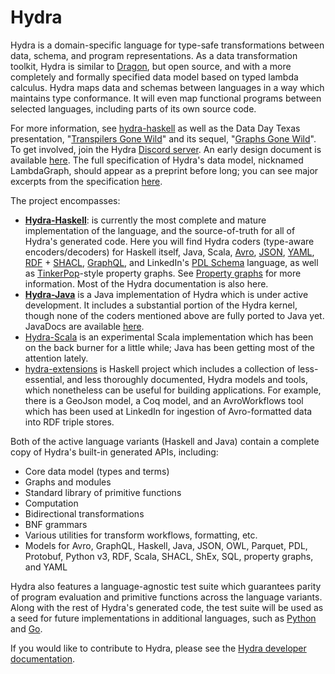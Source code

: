 # Hydra

Hydra is a domain-specific language for type-safe transformations between data, schema, and program representations.
As a data transformation toolkit, Hydra is similar to [Dragon](https://eng.uber.com/dragon-schema-integration-at-uber-scale),
but open source, and with a more completely and formally specified data model based on typed lambda calculus.
Hydra maps data and schemas between languages in a way which maintains type conformance.
It will even map functional programs between selected languages, including parts of its own source code.

For more information, see [hydra-haskell](https://github.com/CategoricalData/hydra/tree/main/hydra-haskell)
as well as the Data Day Texas presentation, "[Transpilers Gone Wild](https://www.slideshare.net/joshsh/transpilers-gone-wild-introducing-hydra)"
and its sequel, "[Graphs Gone Wild](https://docs.google.com/presentation/d/1PF0K3KtopV0tMVa0sGBW2hDA7nw-cSwQm6h1AED1VSA)".
To get involved, join the Hydra [Discord server](https://discord.gg/3uq8WpFqbG).
An early design document is available [here](https://bit.ly/hydra-design-doc).
The full specification of Hydra's data model, nicknamed LambdaGraph, should appear as a preprint before long;
you can see major excerpts from the specification [here](https://docs.google.com/presentation/d/1PF0K3KtopV0tMVa0sGBW2hDA7nw-cSwQm6h1AED1VSA).

The project encompasses:
* **[Hydra-Haskell](https://github.com/CategoricalData/hydra/tree/main/hydra-haskell)**: is currently the most complete and mature implementation of the language, and the source-of-truth for all of Hydra's generated code.
Here you will find Hydra coders (type-aware encoders/decoders) for Haskell itself, Java, Scala,
[Avro](https://avro.apache.org), [JSON](https://json.org), [YAML](https://en.wikipedia.org/wiki/YAML),
[RDF](https://www.w3.org/RDF) + [SHACL](https://www.w3.org/TR/shacl), [GraphQL](https://graphql.org/),
and LinkedIn's [PDL Schema](https://linkedin.github.io/rest.li/pdl_schema) language, as well as [TinkerPop](https://tinkerpop.apache.org)-style property graphs. See [Property graphs](https://github.com/CategoricalData/hydra/wiki/Property-graphs) for more information. Most of the Hydra documentation is also here.
* **[Hydra-Java](https://github.com/CategoricalData/hydra/tree/main/hydra-java)** is a Java implementation of Hydra which is under active development.
It includes a substantial portion of the Hydra kernel, though none of the coders mentioned above are fully ported to Java yet.
JavaDocs are available [here](https://categoricaldata.github.io/hydra/hydra-java/javadoc).
* [Hydra-Scala](https://github.com/CategoricalData/hydra/tree/main/hydra-scala) is an experimental Scala implementation which has been on the back burner for a little while;
Java has been getting most of the attention lately.
* [hydra-extensions](https://github.com/CategoricalData/hydra/tree/main/hydra-extensions) is Haskell project which includes a collection of less-essential, and less thoroughly documented, Hydra models and tools, which nonetheless can be useful for building applications.
For example, there is a GeoJson model, a Coq model, and an AvroWorkflows tool which has been used at LinkedIn for ingestion of Avro-formatted data into RDF triple stores.

Both of the active language variants (Haskell and Java) contain a complete copy of Hydra's built-in generated APIs, including:
* Core data model (types and terms)
* Graphs and modules
* Standard library of primitive functions
* Computation
* Bidirectional transformations
* BNF grammars
* Various utilities for transform workflows, formatting, etc.
* Models for Avro, GraphQL, Haskell, Java, JSON, OWL, Parquet, PDL, Protobuf, Python v3, RDF, Scala, SHACL, ShEx, SQL, property graphs, and YAML

Hydra also features a language-agnostic test suite which guarantees parity of program evaluation and primitive functions across the language variants.
Along with the rest of Hydra's generated code, the test suite will be used as a seed for future implementations in additional languages, such as
[Python](https://github.com/CategoricalData/hydra/issues/66)
and [Go](https://github.com/CategoricalData/hydra/issues/65).

If you would like to contribute to Hydra, please see the [Hydra developer documentation](https://github.com/CategoricalData/hydra/wiki/Hydra-developers).
